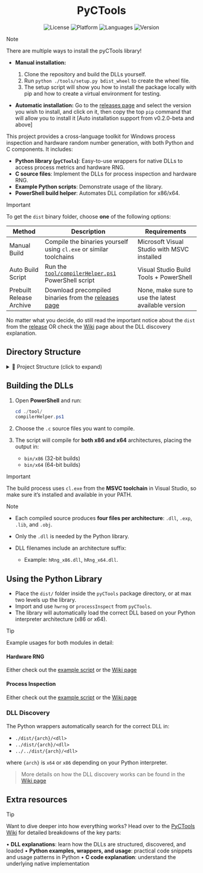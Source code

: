 <div style="text-align: center;">
  <h1>PyCTools</h1>
  <img src="https://img.shields.io/badge/license-MIT-blue" alt="License" />
  <img src="https://img.shields.io/badge/platform-Windows-lightgray" alt="Platform" />
  <img src="https://img.shields.io/github/languages/top/DefinetlyNotAI/PyCTools" alt="Languages" />
  <img src="https://img.shields.io/github/v/tag/DefinetlyNotAI/PyCTools" alt="Version" />
</div>

> [!NOTE]
> There are multiple ways to install the pyCTools library!
>
> * **Manual installation:**
>
>   1. Clone the repository and build the DLLs yourself.
>   2. Run `python ./tools/setup.py bdist_wheel` to create the wheel file.
>   3. The setup script will show you how to install the package locally with pip and how to create a virtual environment for testing.
> * **Automatic installation:**
>   Go to the [releases page](https://github.com/DefinetlyNotAI/PyCTools/releases) and select the version you wish to install, and click on it, then copy the top `pip` command that will allow you to install it
>   [Auto installation support from v0.2.0-beta and above]


This project provides a cross-language toolkit for Windows process inspection and hardware random number generation, with both Python and C components. It includes:

- **Python library (`pyCTools`)**: Easy-to-use wrappers for native DLLs to access process metrics and hardware RNG.
- **C source files**: Implement the DLLs for process inspection and hardware RNG.
- **Example Python scripts**: Demonstrate usage of the library.
- **PowerShell build helper**: Automates DLL compilation for x86/x64.

> [!IMPORTANT]
> To get the `dist` binary folder, choose **one** of the following options:
>
> | Method                   | Description                                                                                                  | Requirements                                        |
> |--------------------------|--------------------------------------------------------------------------------------------------------------|-----------------------------------------------------|
> | Manual Build             | Compile the binaries yourself using `cl.exe` or similar toolchains                                           | Microsoft Visual Studio with MSVC installed         |
> | Auto Build Script        | Run the [`tool/compilerHelper.ps1`](tool/compilerHelper.ps1) PowerShell script                               | Visual Studio Build Tools + PowerShell              |
> | Prebuilt Release Archive | Download precompiled binaries from the [releases page](https://github.com/DefinetlyNotAI/PyCTools/releases/) | None, make sure to use the latest available version |
>
> No matter what you decide, do still read the important notice about the `dist` from the [release](https://github.com/DefinetlyNotAI/PyCTools/releases/) OR check the [Wiki](https://github.com/DefinetlyNotAI/PyCTools/wiki#dll-discovery-and-dist-directory) page about the DLL discovery explanation.

## Directory Structure

<details>
  <summary>📁 Project Structure (click to expand)</summary>

    root/
    ├── bin/                               # Auto-generated folder containing compiled DLL binaries
    │   ├── x86/                           # 32-bit DLL builds
    │   └── x64/                           # 64-bit DLL builds
    │
    ├── dist/                              # Release artifacts for distribution
    │   ├── bin.zip                        # Zipped prebuilt binaries
    │   └── bin.zip.sha256                 # SHA256 checksum for `bin.zip`
    │
    ├── examples/                          # Example Python scripts demonstrating usage
    │   ├── hwrng_example.py               # Example: Hardware RNG usage
    │   ├── process_inspect_example.py     # Example: Process inspection usage
    │   └── rng_tests/                     # RNG test scripts and outputs
    │       ├── rng_output.bin              # 10M bytes of RNG data (complexity 1, threaded)
    │       ├── rng_entropy_output.png      # PNG entropy visualization of RNG output
    │       ├── Results.txt                 # Test results from `rng_test.py`
    │       ├── rng_test.py                 # Script to test hardware RNG
    │       └── generate_bin.py             # Generates binary file from RNG
    │
    ├── pyCTools/                          # Python package (library code)
    │   ├── __init__.py                    # Package initializer
    │   ├── hwrng.py                       # Hardware RNG DLL wrapper
    │   ├── processInspect.py               # Process inspection DLL wrapper
    │   └── _loadDLL.py                     # DLL loading logic used by wrappers
    │
    ├── tool/                              # Build and distribution tools
    │   ├── compilerHelper.ps1              # Compiles C code into DLLs
    │   └── distributionHelper.ps1          # Creates `bin.zip` and SHA256 checksum
    │
    ├── src/                               # C source code for DLLs
    │   ├── hRng.c                          # Hardware RNG implementation
    │   └── processInspect.c                # Process inspection implementation
    │
    └── CMakeLists.txt                     # CMake build configuration (currently unused)

</details>

## Building the DLLs

1. Open **PowerShell** and run:
   ```powershell
   cd ./tool/
   compilerHelper.ps1
   ```
   
2. Choose the `.c` source files you want to compile.

3. The script will compile for **both x86 and x64** architectures, placing the output in:
   - `bin/x86` (32-bit builds)
   - `bin/x64` (64-bit builds)

> [!IMPORTANT]
> The build process uses `cl.exe` from the **MSVC toolchain** in Visual Studio, so make sure it’s installed and available in your PATH.
    
> [!NOTE]
> - Each compiled source produces **four files per architecture**: `.dll`, `.exp`, `.lib`, and `.obj`.
>
> - Only the `.dll` is needed by the Python library.
> 
> - DLL filenames include an architecture suffix:
>
>   - Example: `hRng_x86.dll`, `hRng_x64.dll`.

## Using the Python Library

- Place the `dist/` folder inside the `pyCTools` package directory, or at max two levels up the library.
- Import and use `hwrng` or `processInspect` from `pyCTools`.
- The library will automatically load the correct DLL based on your Python interpreter architecture (x86 or x64).

> [!TIP]
> Example usages for both modules in detail:
> 
> #### Hardware RNG
> Either check out the [example script](example/hwrng_example.py) or the [Wiki page](https://github.com/DefinetlyNotAI/PyCTools/wiki/Py-Documentation-‐-hwrng#methods)
> 
> #### Process Inspection
> Either check out the [example script](example/process_inspect_example.py) or the [Wiki page](https://github.com/DefinetlyNotAI/PyCTools/wiki/Py-Documentation-‐-processInspect#methods)

### DLL Discovery

The Python wrappers automatically search for the correct DLL in:
- `./dist/{arch}/<dll>`
- `../dist/{arch}/<dll>`
- `../../dist/{arch}/<dll>`

where `{arch}` is `x64` or `x86` depending on your Python interpreter.

> More details on how the DLL discovery works can be found in the [Wiki page](https://github.com/DefinetlyNotAI/PyCTools/wiki#dll-discovery-and-dist-directory)

## Extra resources

> [!TIP]
> Want to dive deeper into how everything works? Head over to the [PyCTools Wiki](https://github.com/DefinetlyNotAI/PyCTools/wiki) for detailed breakdowns of the key parts:
>
> • **DLL explanations**: learn how the DLLs are structured, discovered, and loaded 
> • **Python examples, wrappers, and usage**: practical code snippets and usage patterns in Python 
> • **C code explanation**: understand the underlying native implementation
